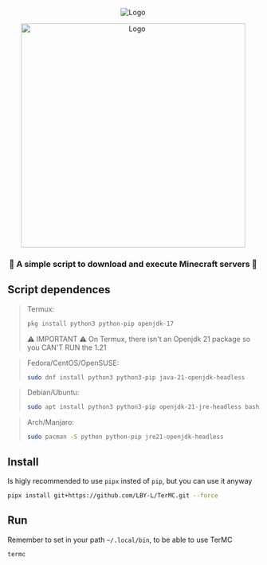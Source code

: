 <p align="center"><img src="https://github.com/user-attachments/assets/d1e83521-796f-4d0d-9ec4-9d4e16dee37b" alt="Logo"/></p>
<p align="center"><a href="https://github.com/LBY-L/TerMC"><img src="https://github.com/user-attachments/assets/a90c8c78-f223-4922-90f8-c6cb5b049722" alt="Logo" height="450", width="450"/></a></p>

<h3 align="center">🎇 A simple script to download and execute Minecraft servers 🎇</h3>


## Script dependences

> Termux:
> ```bash
> pkg install python3 python-pip openjdk-17
> ```
> ⚠️ IMPORTANT ⚠️ On Termux, there isn't an Openjdk 21 package so you CAN'T RUN the 1.21

> Fedora/CentOS/OpenSUSE:
> ```bash
> sudo dnf install python3 python3-pip java-21-openjdk-headless
> ```

> Debian/Ubuntu:
> ```bash
> sudo apt install python3 python3-pip openjdk-21-jre-headless bash
> ```

> Arch/Manjaro:
> ```bash
> sudo pacman -S python python-pip jre21-openjdk-headless
> ```

## Install
Is higly recommended to use `pipx` insted of `pip`, but you can use it anyway
```bash
pipx install git+https://github.com/LBY-L/TerMC.git --force
```

## Run
Remember to set in your path `~/.local/bin`, to be able to use TerMC
```bash
termc
```
